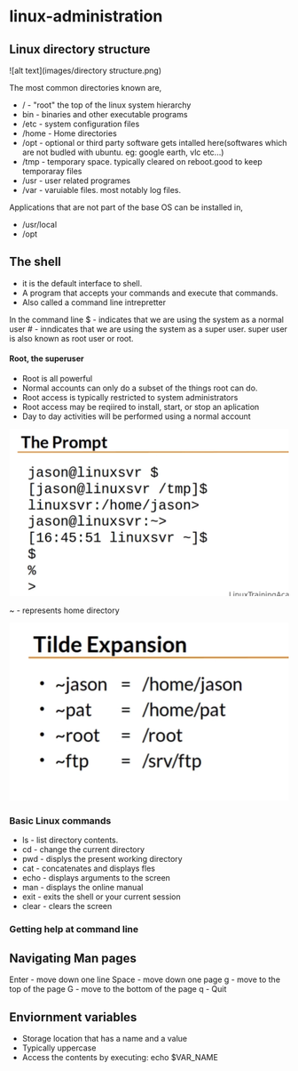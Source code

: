 # linux-administration

## Linux directory structure

![alt text](images/directory structure.png)

The most common directories known are,

* /     - "root" the top of the linux system hierarchy
* bin   - binaries and other executable programs
* /etc  - system configuration files
* /home - Home directories
* /opt  - optional or third party software gets intalled here(softwares which are not budled with ubuntu. eg: google earth, vlc etc...)
* /tmp  - temporary space. typically cleared on reboot.good to keep temporaray files
* /usr  - user related programes
* /var  - varuiable files. most notably log files. 

Applications that are not part of the base OS can be installed in,

* /usr/local
* /opt

## The shell

* it is the default interface to shell.
* A program that accepts your commands and execute that commands.
* Also called a command line intrepretter

In the command line $ - indicates that we are using the system as a normal user
                    # - inndicates that we are using the system as a super user. super user is also known as root user or root.

#### Root, the superuser
* Root is all powerful
* Normal accounts can only do a subset of the things root can do.
* Root access is typically restricted to system administrators
* Root access may be reqiired to install, start, or stop an aplication
* Day to day activities will be performed using a normal account

![alt text](images/shell.png)

~  - represents home directory

![alt text](images/telda.png)

### Basic Linux commands
* ls    - list directory contents.
* cd    - change the current directory
* pwd   - displys the present working directory
* cat   - concatenates and displays fles
* echo  - displays arguments to the screen
* man   - displays the online manual
* exit  - exits the shell or your current session
* clear - clears the screen

### Getting help at command line

Navigating Man pages
--------------------
Enter - move down one line
Space - move down one page
g     - move to the top of the page
G     - move to the bottom of the page
q     - Quit   

Enviornment variables
----------------------
* Storage location that has a name and a value
* Typically uppercase
* Access the contents by executing:
    echo $VAR_NAME
